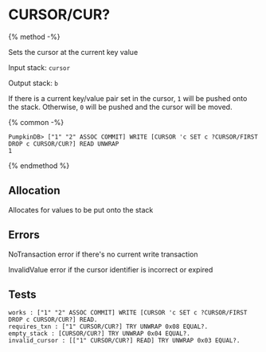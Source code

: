 # CURSOR/CUR?

{% method -%}

Sets the cursor at the current key value

Input stack: `cursor`

Output stack: `b`

If there is a current key/value pair set in the cursor, `1` will be pushed onto the stack.
Otherwise, `0` will be pushed and the cursor will be moved.

{% common -%}

```
PumpkinDB> ["1" "2" ASSOC COMMIT] WRITE [CURSOR 'c SET c ?CURSOR/FIRST DROP c CURSOR/CUR?] READ UNWRAP
1
```

{% endmethod %}

## Allocation

Allocates for values to be put onto the stack

## Errors

NoTransaction error if there's no current write transaction

InvalidValue error if the cursor identifier is incorrect or expired

## Tests

```test
works : ["1" "2" ASSOC COMMIT] WRITE [CURSOR 'c SET c ?CURSOR/FIRST DROP c CURSOR/CUR?] READ.
requires_txn : ["1" CURSOR/CUR?] TRY UNWRAP 0x08 EQUAL?.
empty_stack : [CURSOR/CUR?] TRY UNWRAP 0x04 EQUAL?.
invalid_cursor : [["1" CURSOR/CUR?] READ] TRY UNWRAP 0x03 EQUAL?.
```
